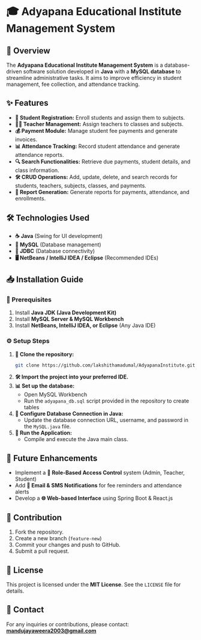# 🎓 Adyapana Educational Institute Management System

## 📌 Overview
The **Adyapana Educational Institute Management System** is a database-driven software solution developed in **Java** with a **MySQL database** to streamline administrative tasks. It aims to improve efficiency in student management, fee collection, and attendance tracking.

## ✨ Features
- **📝 Student Registration:** Enroll students and assign them to subjects.
- **👨‍🏫 Teacher Management:** Assign teachers to classes and subjects.
- **💰 Payment Module:** Manage student fee payments and generate invoices.
- **📊 Attendance Tracking:** Record student attendance and generate attendance reports.
- **🔍 Search Functionalities:** Retrieve due payments, student details, and class information.
- **🛠️ CRUD Operations:** Add, update, delete, and search records for students, teachers, subjects, classes, and payments.
- **📃 Report Generation:** Generate reports for payments, attendance, and enrollments.

## 🛠 Technologies Used
- **☕ Java** (Swing for UI development)
- **🐬 MySQL** (Database management)
- **🔗 JDBC** (Database connectivity)
- **🖥 NetBeans / IntelliJ IDEA / Eclipse** (Recommended IDEs)

## 📥 Installation Guide
### 📌 Prerequisites
1. Install **Java JDK (Java Development Kit)**
2. Install **MySQL Server & MySQL Workbench**
3. Install **NetBeans, IntelliJ IDEA, or Eclipse** (Any Java IDE)

### ⚙️ Setup Steps
1. **📂 Clone the repository:**
   ```sh
   git clone https://github.com/lakshithamadumal/AdyapanaInstitute.git
   ```
2. **🛠 Import the project into your preferred IDE.**
3. **📊 Set up the database:**
   - Open MySQL Workbench
   - Run the `adyapana_db.sql` script provided in the repository to create tables
4. **🔧 Configure Database Connection in Java:**
   - Update the database connection URL, username, and password in the `MySQL.java` file.
5. **🚀 Run the Application:**
   - Compile and execute the Java main class.

## 🚀 Future Enhancements
- Implement a **🔐 Role-Based Access Control** system (Admin, Teacher, Student)
- Add **📩 Email & SMS Notifications** for fee reminders and attendance alerts
- Develop a **🌐 Web-based Interface** using Spring Boot & React.js

## 🤝 Contribution
1. Fork the repository.
2. Create a new branch (`feature-new`)
3. Commit your changes and push to GitHub.
4. Submit a pull request.

## 📜 License
This project is licensed under the **MIT License**. See the `LICENSE` file for details.

## 📧 Contact
For any inquiries or contributions, please contact: **mandujayaweera2003@gmail.com**
